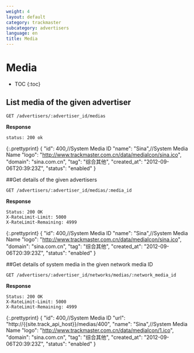```yaml
---
weight: 4
layout: default
category: trackmaster
subcategory: advertisers
language: en
title: Media
---
```


# Media

* TOC
{:toc}

## List media of the given advertiser

    GET /advertisers/:advertiser_id/medias

**Response**

    status: 200 ok

{:.prettyprint}
	{
        "id": 400,//System Media ID
        "name": "Sina",//System Media Name
        "logo": "http://www.trackmaster.com.cn/data/mediaIcon/sina.ico",
        "domain": "sina.com.cn",
        "tag": "综合其他",
        "created_at": "2012-09-06T20:39:23Z",
        "status": "enabled"
	}


##Get details of the given advertisers

    GET /advertisers/:advertiser_id/medias/:media_id

**Response**

    Status: 200 OK
    X-RateLimit-Limit: 5000
    X-RateLimit-Remaining: 4999

{:.prettyprint}
    {
        "id": 400,//System Media ID
        "name": "Sina",//System Media Name
        "logo": "http://www.trackmaster.com.cn/data/mediaIcon/sina.ico",
        "domain": "sina.com.cn",
        "tag": "综合其他",
        "created_at": "2012-09-06T20:39:23Z",
        "status": "enabled"
    }


##Get details of system media in the given network media ID  

    GET /advertisers/:advertiser_id/networks/medias/:network_media_id

**Response**

    Status: 200 OK
    X-RateLimit-Limit: 5000
    X-RateLimit-Remaining: 4999

{:.prettyprint}
    {
        "id": 400,//System Media ID
        "url": "http://{{site.track_api_host}}/medias/400",
        "name": "Sina",//System Media Name
        "logo": "http://www.trackmaster.com.cn/data/mediaIcon/1.ico",
        "domain": "sina.com.cn",
        "tag": "综合其他",
        "created_at": "2012-09-06T20:39:23Z",
        "status": "enabled"
    }
